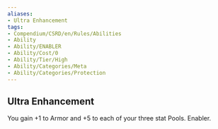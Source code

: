 ```yaml
---
aliases:
- Ultra Enhancement
tags:
- Compendium/CSRD/en/Rules/Abilities
- Ability
- Ability/ENABLER
- Ability/Cost/0
- Ability/Tier/High
- Ability/Categories/Meta
- Ability/Categories/Protection
---
```


  
## Ultra Enhancement  
You gain +1 to Armor and +5 to each of your three stat Pools. Enabler.
